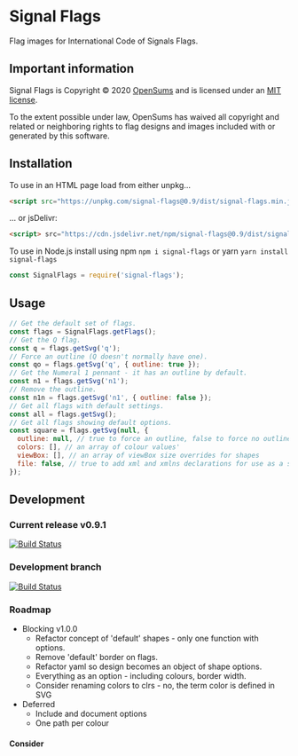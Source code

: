 # Signal Flags

Flag images for International Code of Signals Flags.

## Important information

Signal Flags is Copyright © 2020 [OpenSums](https://opensums.com/) and is licensed under an
[MIT license](https://github.com/signal-flags/signal-flags-js/blob/master/LICENSE).

To the extent possible under law, OpenSums has waived all copyright and related or neighboring rights to flag designs and images included with or generated by this software.

## Installation

To use in an HTML page load from either unpkg...

```html
<script src="https://unpkg.com/signal-flags@0.9/dist/signal-flags.min.js"></script>
```

... or jsDelivr:

```html
<script> src="https://cdn.jsdelivr.net/npm/signal-flags@0.9/dist/signal-flags.min.js"</script>
```

To use in Node.js install using npm `npm i signal-flags` or yarn `yarn install signal-flags`

```js
const SignalFlags = require('signal-flags');
```

## Usage
```js
// Get the default set of flags.
const flags = SignalFlags.getFlags();
// Get the Q flag.
const q = flags.getSvg('q');
// Force an outline (Q doesn't normally have one).
const qo = flags.getSvg('q', { outline: true });
// Get the Numeral 1 pennant - it has an outline by default.
const n1 = flags.getSvg('n1');
// Remove the outline.
const n1n = flags.getSvg('n1', { outline: false });
// Get all flags with default settings.
const all = flags.getSvg();
// Get all flags showing default options.
const square = flags.getSvg(null, {
  outline: null, // true to force an outline, false to force no outline
  colors: [], // an array of colour values'
  viewBox: [], // an array of viewBox size overrides for shapes
  file: false, // true to add xml and xmlns declarations for use as a standalone file
});
```

## Development

### Current release v0.9.1
[![Build Status](https://travis-ci.org/signal-flags/signal-flags-js.svg?branch=master)](https://travis-ci.org/signal-flags/signal-flags-js)

### Development branch
[![Build Status](https://travis-ci.org/signal-flags/signal-flags-js.svg?branch=develop)](https://travis-ci.org/signal-flags/signal-flags-js/branches)

### Roadmap

- Blocking v1.0.0
  - Refactor concept of 'default' shapes - only one function with options.
  - Remove 'default' border on flags.
  - Refactor yaml so design becomes an object of shape options.
  - Everything as an option - including colours, border width.
  - Consider renaming colors to clrs - no, the term color is defined in SVG
- Deferred
  - Include and document options
  - One path per colour

#### Consider
